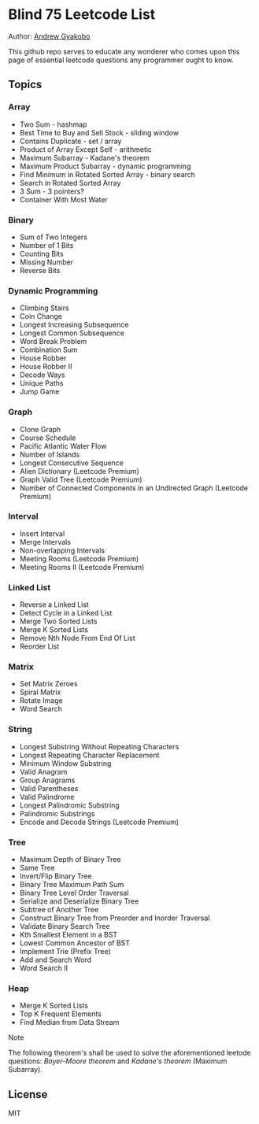 # Blind 75 Leetcode List

Author: [Andrew Gyakobo](https://github.com/Gyakobo)

This github repo serves to educate any wonderer who comes upon this page of essential leetcode questions any programmer ought to know. 

## Topics
### Array
* Two Sum - hashmap
* Best Time to Buy and Sell Stock - sliding window
* Contains Duplicate - set / array
* Product of Array Except Self - arithmetic
* Maximum Subarray - Kadane's theorem
* Maximum Product Subarray - dynamic programming 
* Find Minimum in Rotated Sorted Array - binary search
* Search in Rotated Sorted Array
* 3 Sum - 3 pointers?
* Container With Most Water

### Binary
* Sum of Two Integers
* Number of 1 Bits
* Counting Bits
* Missing Number
* Reverse Bits

### Dynamic Programming
* Climbing Stairs
* Coin Change
* Longest Increasing Subsequence
* Longest Common Subsequence
* Word Break Problem
* Combination Sum
* House Robber
* House Robber II
* Decode Ways
* Unique Paths
* Jump Game

### Graph
* Clone Graph
* Course Schedule
* Pacific Atlantic Water Flow
* Number of Islands
* Longest Consecutive Sequence
* Alien Dictionary (Leetcode Premium)
* Graph Valid Tree (Leetcode Premium)
* Number of Connected Components in an Undirected Graph (Leetcode Premium)

### Interval
* Insert Interval
* Merge Intervals
* Non-overlapping Intervals
* Meeting Rooms (Leetcode Premium)
* Meeting Rooms II (Leetcode Premium)

### Linked List
* Reverse a Linked List
* Detect Cycle in a Linked List
* Merge Two Sorted Lists
* Merge K Sorted Lists
* Remove Nth Node From End Of List
* Reorder List

### Matrix
* Set Matrix Zeroes
* Spiral Matrix
* Rotate Image
* Word Search

### String
* Longest Substring Without Repeating Characters
* Longest Repeating Character Replacement
* Minimum Window Substring
* Valid Anagram
* Group Anagrams
* Valid Parentheses
* Valid Palindrome
* Longest Palindromic Substring
* Palindromic Substrings
* Encode and Decode Strings (Leetcode Premium)

### Tree
* Maximum Depth of Binary Tree
* Same Tree
* Invert/Flip Binary Tree
* Binary Tree Maximum Path Sum
* Binary Tree Level Order Traversal
* Serialize and Deserialize Binary Tree
* Subtree of Another Tree
* Construct Binary Tree from Preorder and Inorder Traversal
* Validate Binary Search Tree
* Kth Smallest Element in a BST
* Lowest Common Ancestor of BST
* Implement Trie (Prefix Tree)
* Add and Search Word
* Word Search II

### Heap
* Merge K Sorted Lists
* Top K Frequent Elements
* Find Median from Data Stream

>[!NOTE]
>The following theorem's shall be used to solve the aforementioned leetode questions: *Boyer-Moore theorem* and *Kadane's theorem* (Maximum Subarray).

## License
MIT
